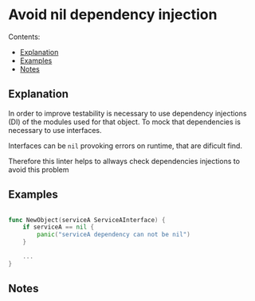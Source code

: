 
# Avoid nil dependency injection

Contents:

* [Explanation](#Explanation)
* [Examples](#examples)
* [Notes](#notes)

## Explanation
In order to improve testability is necessary to use dependency injections (DI) of the modules used for that object. To mock that dependencies is necessary to use interfaces.

Interfaces can be `nil` provoking errors on runtime, that are dificult find.

Therefore this linter helps to allways check dependencies injections to avoid this problem

## Examples
```go

func NewObject(serviceA ServiceAInterface) {
    if serviceA == nil {
        panic("serviceA dependency can not be nil")
    }

    ...
}
```

## Notes
